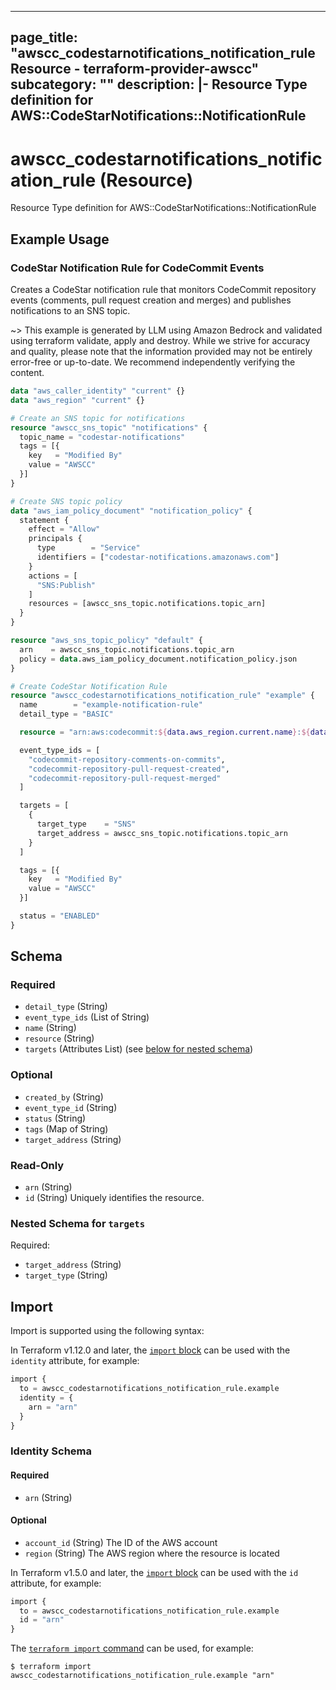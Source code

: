 
---
page_title: "awscc_codestarnotifications_notification_rule Resource - terraform-provider-awscc"
subcategory: ""
description: |-
  Resource Type definition for AWS::CodeStarNotifications::NotificationRule
---

# awscc_codestarnotifications_notification_rule (Resource)

Resource Type definition for AWS::CodeStarNotifications::NotificationRule

## Example Usage

### CodeStar Notification Rule for CodeCommit Events

Creates a CodeStar notification rule that monitors CodeCommit repository events (comments, pull request creation and merges) and publishes notifications to an SNS topic.

~> This example is generated by LLM using Amazon Bedrock and validated using terraform validate, apply and destroy. While we strive for accuracy and quality, please note that the information provided may not be entirely error-free or up-to-date. We recommend independently verifying the content.

```terraform
data "aws_caller_identity" "current" {}
data "aws_region" "current" {}

# Create an SNS topic for notifications
resource "awscc_sns_topic" "notifications" {
  topic_name = "codestar-notifications"
  tags = [{
    key   = "Modified By"
    value = "AWSCC"
  }]
}

# Create SNS topic policy
data "aws_iam_policy_document" "notification_policy" {
  statement {
    effect = "Allow"
    principals {
      type        = "Service"
      identifiers = ["codestar-notifications.amazonaws.com"]
    }
    actions = [
      "SNS:Publish"
    ]
    resources = [awscc_sns_topic.notifications.topic_arn]
  }
}

resource "aws_sns_topic_policy" "default" {
  arn    = awscc_sns_topic.notifications.topic_arn
  policy = data.aws_iam_policy_document.notification_policy.json
}

# Create CodeStar Notification Rule
resource "awscc_codestarnotifications_notification_rule" "example" {
  name        = "example-notification-rule"
  detail_type = "BASIC"

  resource = "arn:aws:codecommit:${data.aws_region.current.name}:${data.aws_caller_identity.current.account_id}:MyDemoRepo"

  event_type_ids = [
    "codecommit-repository-comments-on-commits",
    "codecommit-repository-pull-request-created",
    "codecommit-repository-pull-request-merged"
  ]

  targets = [
    {
      target_type    = "SNS"
      target_address = awscc_sns_topic.notifications.topic_arn
    }
  ]

  tags = [{
    key   = "Modified By"
    value = "AWSCC"
  }]

  status = "ENABLED"
}
```

<!-- schema generated by tfplugindocs -->
## Schema

### Required

- `detail_type` (String)
- `event_type_ids` (List of String)
- `name` (String)
- `resource` (String)
- `targets` (Attributes List) (see [below for nested schema](#nestedatt--targets))

### Optional

- `created_by` (String)
- `event_type_id` (String)
- `status` (String)
- `tags` (Map of String)
- `target_address` (String)

### Read-Only

- `arn` (String)
- `id` (String) Uniquely identifies the resource.

<a id="nestedatt--targets"></a>
### Nested Schema for `targets`

Required:

- `target_address` (String)
- `target_type` (String)

## Import

Import is supported using the following syntax:

In Terraform v1.12.0 and later, the [`import` block](https://developer.hashicorp.com/terraform/language/import) can be used with the `identity` attribute, for example:

```terraform
import {
  to = awscc_codestarnotifications_notification_rule.example
  identity = {
    arn = "arn"
  }
}
```

<!-- schema generated by tfplugindocs -->
### Identity Schema

#### Required

- `arn` (String)

#### Optional

- `account_id` (String) The ID of the AWS account
- `region` (String) The AWS region where the resource is located

In Terraform v1.5.0 and later, the [`import` block](https://developer.hashicorp.com/terraform/language/import) can be used with the `id` attribute, for example:

```terraform
import {
  to = awscc_codestarnotifications_notification_rule.example
  id = "arn"
}
```

The [`terraform import` command](https://developer.hashicorp.com/terraform/cli/commands/import) can be used, for example:

```shell
$ terraform import awscc_codestarnotifications_notification_rule.example "arn"
```
